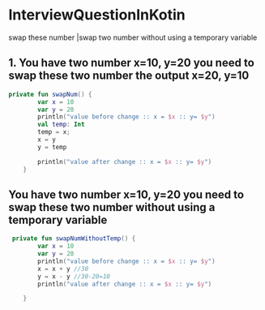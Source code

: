 # InterviewQuestionInKotin
swap these  number |swap  two number without using a temporary variable
##  1. You have two number x=10, y=20 you need to swap these two number the output x=20, y=10
``` kotlin
private fun swapNum() {
        var x = 10
        var y = 20
        println("value before change :: x = $x :: y= $y")
        val temp: Int
        temp = x;
        x = y
        y = temp

        println("value after change :: x = $x :: y= $y")
    }
```
##  You have two number x=10, y=20 you need to swap these two number without using a temporary variable
```kotlin
 private fun swapNumWithoutTemp() {
        var x = 10
        var y = 20
        println("value before change :: x = $x :: y= $y")
        x = x + y //30
        y = x - y //30-20=10
        println("value after change :: x = $x :: y= $y")

    }
```
